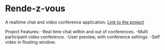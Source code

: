 # Rende-z-vous
A realtime chat and video conference application.
[Link to the project](https://o-meet.herokuapp.com/)

Project Features:
-Real time chat within and out of conferences.
-Multi participant video conference.
-User preview, with conference settings.
-Self video in floating window.

